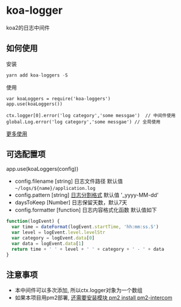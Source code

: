 # koa-logger

koa2的日志中间件

## 如何使用


安装

```javascript
yarn add koa-loggers -S
```

使用

```javascipt
var koaLoggers = require('koa-loggers')
app.use(koaLoggers())

ctx.logger[0].error('log category','some messgae')  // 中间件使用
global.Log.error('log category','some messgae') // 全局使用
```

[更多使用](https://github.com/log4js-node/log4js-node)

## 可选配置项
app.use(koaLoggers(config))

- config.filename [string] 日志文件路径 默认值 `~/logs/${name}/application.log`
- config.pattern [string] [日志分割格式](https://log4js-node.github.io/log4js-node/dateFile.html) 默认值 '_yyyy-MM-dd'
- daysToKeep [Number] 日志保留天数，默认7天
- config.formatter [function] 日志内容格式化函数 默认值如下

```javascript
function(logEvent) {
  var time = dateFormat(logEvent.startTime, 'hh:mm:ss.S')
  var level = logEvent.level.levelStr
  var category = logEvent.data[0]
  var data = logEvent.data[1]
  return time + ' ' + level + ' ' + category + ' - ' + data
}
```

## 注意事项

- 本中间件可以多次添加, 所以ctx.logger对象为一个数组
- 如果本项目用pm2部署, [还需要安装模块 pm2 install pm2-intercom](https://log4js-node.github.io/log4js-node/clustering.html)
